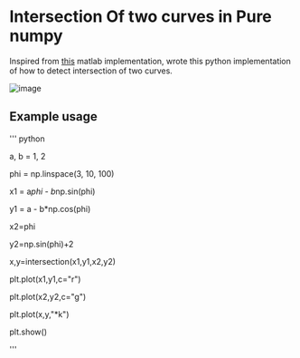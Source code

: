 # Intersection Of two curves in Pure numpy

Inspired from [this](http://uk.mathworks.com/matlabcentral/fileexchange/11837-fast-and-robust-curve-intersections) matlab implementation, wrote this python implementation of how to detect intersection of two curves.


![image](https://github.com/sukhbinder/intersection/blob/master/images/curve_intersection_python.png)


## Example usage
''' python

a, b = 1, 2

phi = np.linspace(3, 10, 100)

x1 = a*phi - b*np.sin(phi)

y1 = a - b*np.cos(phi)

x2=phi

y2=np.sin(phi)+2

x,y=intersection(x1,y1,x2,y2)

plt.plot(x1,y1,c="r")

plt.plot(x2,y2,c="g")

plt.plot(x,y,"*k")

plt.show()

'''
